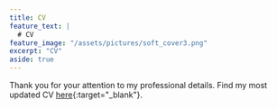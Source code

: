 ```yaml
---
title: CV
feature_text: |
  # CV
feature_image: "/assets/pictures/soft_cover3.png"
excerpt: "CV"
aside: true
---
```


Thank you for your attention to my professional details. Find my most updated CV [here](https://drive.google.com/file/d/1H8m38XHbywLzZJ5B3VDthkllkQTt82d_/view?usp=drive_link){:target="_blank"}.
